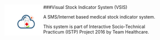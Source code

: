 ###Visual Stock Indicator System (VSIS) <a href="url"><img src="/frontend/finallogo.png" align="left" height="100" width="125" ></a> 


A  SMS/Internet based medical stock indicator system. 

This system is part of Interactive Socio-Technical Practicum (ISTP) Project 2016 by Team Healthcare.



